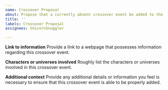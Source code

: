 ```yaml
---
name: Crossover Proposal
about: Propose that a currently absent crossover event be added to the roadmap.
title: ''
labels: Crossover Proposal
assignees: UnicornSnuggler

---
```


**Link to information**
Provide a link to a webpage that possesses information regarding this crossover event.

**Characters or universes involved**
Roughly list the characters or universes involved in this crossover event.

**Additional context**
Provide any additional details or information you feel is necessary to ensure that this crossover event is able to be properly added.
